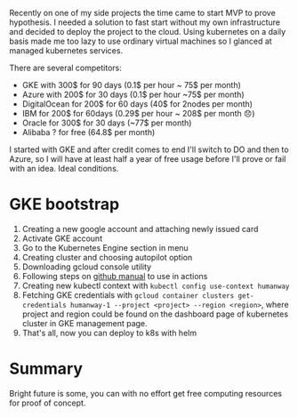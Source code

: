 Recently on one of my side projects the time came to start MVP to prove hypothesis.
I needed a solution to fast start without my own infrastructure and decided to deploy the project to the cloud.
Using kubernetes on a daily basis made me too lazy to use ordinary virtual machines so I glanced at managed kubernetes services.

There are several competitors:
* GKE with 300$ for 90 days (0.1$ per hour ~ 75$ per month)
* Azure with 200$ for 30 days (0.1$ per hour ~75$ per month)
* DigitalOcean for 200$ for 60 days (40$ for 2nodes per month)
* IBM for 200$ for 60days (0.29$ per hour ~ 208$ per month 😞)
* Oracle for 300$ for 30 days (~77$ per month)
* Alibaba ? for free (64.8$ per month)

I started with GKE and after credit comes to end I'll switch to DO and then to Azure, so I will have at least half a year of free usage before I'll prove or fail with an idea. Ideal conditions.

# GKE bootstrap

1. Creating a new google account and attaching newly issued card
2. Activate GKE account
3. Go to the Kubernetes Engine section in menu
4. Creating cluster and choosing autopilot option
5. Downloading gcloud console utility
6. Following steps on [github manual](https://docs.github.com/en/actions/guides/deploying-to-google-kubernetes-engine) to use in actions
7. Creating new kubectl context with `kubectl config use-context humanway`
8. Fetching GKE credentials with `gcloud container clusters get-credentials humanway-1 --project <project> --region <region>`, where project and region could be found on the dashboard page of kubernetes cluster in GKE management page.
9. That's all, now you can deploy to k8s with helm

# Summary

Bright future is some, you can with no effort get free computing resources for proof of concept.
